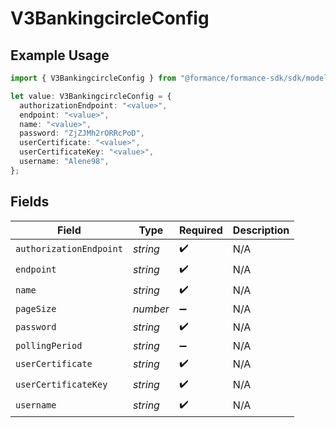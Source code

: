 # V3BankingcircleConfig

## Example Usage

```typescript
import { V3BankingcircleConfig } from "@formance/formance-sdk/sdk/models/shared";

let value: V3BankingcircleConfig = {
  authorizationEndpoint: "<value>",
  endpoint: "<value>",
  name: "<value>",
  password: "ZjZJMh2rORRcPoD",
  userCertificate: "<value>",
  userCertificateKey: "<value>",
  username: "Alene98",
};
```

## Fields

| Field                   | Type                    | Required                | Description             |
| ----------------------- | ----------------------- | ----------------------- | ----------------------- |
| `authorizationEndpoint` | *string*                | :heavy_check_mark:      | N/A                     |
| `endpoint`              | *string*                | :heavy_check_mark:      | N/A                     |
| `name`                  | *string*                | :heavy_check_mark:      | N/A                     |
| `pageSize`              | *number*                | :heavy_minus_sign:      | N/A                     |
| `password`              | *string*                | :heavy_check_mark:      | N/A                     |
| `pollingPeriod`         | *string*                | :heavy_minus_sign:      | N/A                     |
| `userCertificate`       | *string*                | :heavy_check_mark:      | N/A                     |
| `userCertificateKey`    | *string*                | :heavy_check_mark:      | N/A                     |
| `username`              | *string*                | :heavy_check_mark:      | N/A                     |